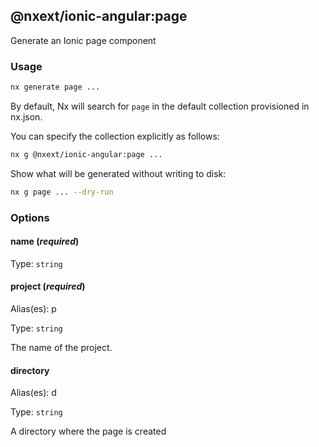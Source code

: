 ## @nxext/ionic-angular:page

Generate an Ionic page component

### Usage

```bash
nx generate page ...
```

By default, Nx will search for `page` in the default collection provisioned in nx.json.

You can specify the collection explicitly as follows:

```bash
nx g @nxext/ionic-angular:page ...
```

Show what will be generated without writing to disk:

```bash
nx g page ... --dry-run
```

### Options

#### name (_**required**_)

Type: `string`

#### project (_**required**_)

Alias(es): p

Type: `string`

The name of the project.

#### directory

Alias(es): d

Type: `string`

A directory where the page is created
